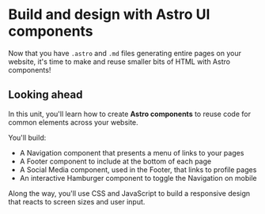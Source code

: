 # Build and design with Astro UI components

Now that you have `.astro` and `.md` files generating entire pages on your website, it's time to make and reuse smaller bits of HTML with Astro components!

## Looking ahead

In this unit, you'll learn how to create **Astro components** to reuse code for common elements across your website. 

You'll build:
- A Navigation component that presents a menu of links to your pages 
- A Footer component to include at the bottom of each page
- A Social Media component, used in the Footer, that links to profile pages
- An interactive Hamburger component to toggle the Navigation on mobile

Along the way, you'll use CSS and JavaScript to build a responsive design that reacts to screen sizes and user input.
